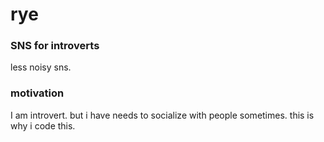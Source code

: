 # rye

### SNS for introverts
less noisy sns.

### motivation
I am introvert. but i have needs to socialize with people sometimes. this is why i code this.

